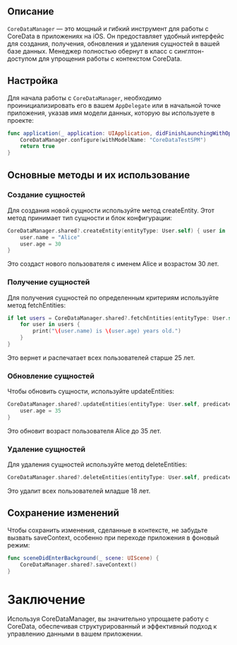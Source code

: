 ## Описание

`CoreDataManager` — это мощный и гибкий инструмент для работы с CoreData в приложениях на iOS. Он предоставляет удобный интерфейс для создания, получения, обновления и удаления сущностей в вашей базе данных. Менеджер полностью обернут в класс с синглтон-доступом для упрощения работы с контекстом CoreData.

## Настройка

Для начала работы с `CoreDataManager`, необходимо проинициализировать его в вашем `AppDelegate` или в начальной точке приложения, указав имя модели данных, которую вы используете в проекте:

```swift
func application(_ application: UIApplication, didFinishLaunchingWithOptions launchOptions: [UIApplication.LaunchOptionsKey: Any]?) -> Bool {
    CoreDataManager.configure(withModelName: "CoreDataTestSPM")
    return true
}
```
## Основные методы и их использование

### Создание сущностей
Для создания новой сущности используйте метод createEntity. Этот метод принимает тип сущности и блок конфигурации:
```swift
CoreDataManager.shared?.createEntity(entityType: User.self) { user in
    user.name = "Alice"
    user.age = 30
}
```
Это создаст нового пользователя с именем Alice и возрастом 30 лет.

### Получение сущностей
Для получения сущностей по определенным критериям используйте метод fetchEntities:
```swift
if let users = CoreDataManager.shared?.fetchEntities(entityType: User.self, predicate: NSPredicate(format: "age > %@", "25")) {
    for user in users {
        print("\(user.name) is \(user.age) years old.")
    }
}
```
Это вернет и распечатает всех пользователей старше 25 лет.

### Обновление сущностей
Чтобы обновить сущности, используйте updateEntities:
```swift
CoreDataManager.shared?.updateEntities(entityType: User.self, predicate: NSPredicate(format: "name == %@", "Alice")) { user in
    user.age = 35
}
```
Это обновит возраст пользователя Alice до 35 лет.


### Удаление сущностей
Для удаления сущностей используйте метод deleteEntities:
```swift
CoreDataManager.shared?.deleteEntities(entityType: User.self, predicate: NSPredicate(format: "age < %@", "18"))
```
Это удалит всех пользователей младше 18 лет.


## Сохранение изменений
Чтобы сохранить изменения, сделанные в контексте, не забудьте вызвать saveContext, особенно при переходе приложения в фоновый режим:
```swift
func sceneDidEnterBackground(_ scene: UIScene) {
    CoreDataManager.shared?.saveContext()
}
```

# Заключение
Используя CoreDataManager, вы значительно упрощаете работу с CoreData, обеспечивая структурированный и эффективный подход к управлению данными в вашем приложении.


